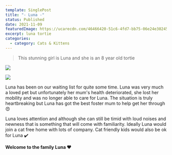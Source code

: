 ```yaml
---
template: SinglePost
title: "- Luna -"
status: Published
date: 2021-11-09
featuredImage: https://ucarecdn.com/46466420-51c6-4fd7-bb75-06e24e30245f/-/crop/598x302/0,225/-/preview/
excerpt: luna tortie
categories:
  - category: Cats & Kittens
---
```

> This stunning girl is Luna and she is an 8 year old tortie

![](https://ucarecdn.com/c450672b-af2a-4e84-9372-5c4da261da8d/)

![](https://ucarecdn.com/83cc3e51-a213-48df-9671-c6027fd37a8b/)

Luna has been on our waiting list for quite some time. Luna was very much a loved pet but unfortunately her mum's health deteriorated, she lost her mobility and was no longer able to care for Luna. The situation is truly heartbreaking but Luna has got the best foster mum to help get her through 😍

Luna loves attention and although she can still be timid with loud noises and newness that is something that will come with familiarity. 
Ideally Luna would join a cat free home with lots of company. Cat friendly kids would also be ok for Luna ✔️ 

**Welcome to the family Luna ❤️**